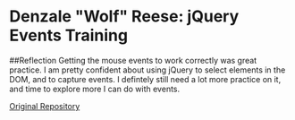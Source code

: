 # Denzale "Wolf" Reese: jQuery Events Training


##Reflection
Getting the mouse events to work correctly was great practice. I am pretty confident about using jQuery to select elements in the DOM, and to capture events. I defintely still need a lot more practice on it, and time to explore more I can do with events.

[Original Repository](https://github.com/sf-wdi-31/jQuery-events-training)
